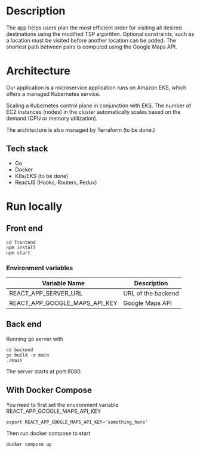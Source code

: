 # Description

The app helps users plan the most efficient order for visiting all desired destinations using the modified TSP algorithm. Optional constraints, such as a location must be visited before another location can be added. The shortest path between pairs is computed using the Google Maps API.


# Architecture
Our application is a microservice application runs on Amazon EKS, which offers a managed Kubernetes service. 

Scaling a Kubernetes control plane in conjunction with EKS. The number of EC2 instances (nodes) in the cluster automatically scales based on the demand  (CPU or memory utilization). 

The architecture is also managed by Terraform (to be done.)

## Tech stack
- Go
- Docker
- K8s/EKS (to be done)
- ReactJS (Hooks, Routers, Redux)


# Run locally
## Front end 
```
cd frontend
npm install
npm start
```
### Environment variables

| Variable Name           | Description                                                                                                 |
|-------------------------|-------------------------------------------------------------------------------------------------------------|
| REACT_APP_SERVER_URL            | URL of the backend |
| REACT_APP_GOOGLE_MAPS_API_KEY            | Google Maps API |



## Back end 
Running go server with

```
cd backend
go build -o main
./main
```
The server starts at port 8080.

## With Docker Compose
You need to first set the environment variable REACT_APP_GOOGLE_MAPS_API_KEY
```
export REACT_APP_GOOGLE_MAPS_API_KEY='something_here'
```
Then run docker compose to start
```
docker compose up
```





